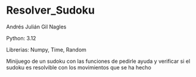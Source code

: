 # Resolver_Sudoku
Andrés Julián Gil Nagles

Python: 3.12


Librerias: Numpy, Time, Random

Minijuego de un sudoku con las funciones de pedirle ayuda y verificar si el sudoku es resolvible con los movimientos que se ha hecho
